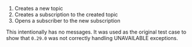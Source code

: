 1. Creates a new topic
1. Creates a subscription to the created topic
1. Opens a subscriber to the new subscription

This intentionally has no messages. It was used as the original
test case to show that `0.29.0` was not correctly handling
UNAVAILABLE exceptions.
